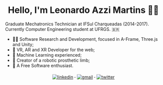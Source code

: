 
   

<h1 align="center">Hello, I'm Leonardo Azzi Martins 🐧🦿</h1>

<p align="left">Graduate Mechatronics Technician at IFSul Charqueadas (2014-2017). Currently Computer Engineering student at UFRGS. 🇧🇷</p> 

- 🧑‍💻 Software Research and Development, focused in A-Frame, Three.js and Unity;
- 👾 VR, AR and XR Developer for the web;
- 🤖 Machine Learning experienced;
- 🦿 Creator of a robotic prosthetic limb;
- 🐧 A Free Software enthusiast.

<div align="center">
  <a href=https://www.linkedin.com/in/leonardoazzi//>
    <img src="https://img.shields.io/badge/LinkedIn-0077B5?style=for-the-badge&logo=linkedin&logoColor=white" alt="linkedin" style="vertical-align:top; margin:6px 4px">
  </a>

  <a href="mailto:leoazzim@gmail.com">
    <img src="https://img.shields.io/badge/Gmail-D14836?style=for-the-badge&logo=gmail&logoColor=white" alt="gmail" style="vertical-align:top; margin:6px 4px">
  </a>

  <a href="https://www.twitter.com/leonardoazzi/">
    <img src="https://img.shields.io/badge/Twitter-1DA1F2?style=for-the-badge&logo=twitter&logoColor=white" alt="twitter" style="vertical-align:top; margin:6px 4px">
  </a>
</div>
